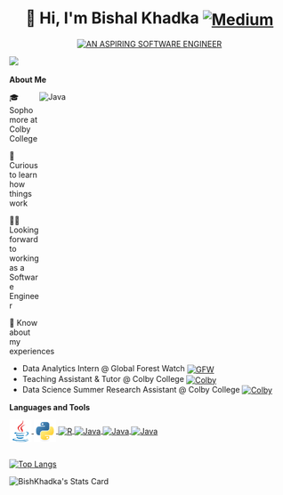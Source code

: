 <h1 align="center">👋 Hi, I'm Bishal Khadka <a href="https://www.linkedin.com/in/khadka-bishal/"><img align="center" src="https://upload.wikimedia.org/wikipedia/commons/thumb/c/ca/LinkedIn_logo_initials.png/640px-LinkedIn_logo_initials.png" alt="Medium" height="25" width="25" /></a> </h1> 

<p align = "center"> <a align="center" href="https://git.io/typing-svg"><img src="https://readme-typing-svg.herokuapp.com?font=Fira+Code&size=25&duration=2500&pause=350&width=435&lines=AN+ASPIRING+SOFTWARE+ENGINEER" alt="AN ASPIRING SOFTWARE ENGINEER" /></a> </p>

![](https://komarev.com/ghpvc/?username=BishKhadka)

**About Me**

<a>
<img align="right" src="https://img.freepik.com/free-vector/custom-style-script-website-optimization-coding-software-development-female-programmer-cartoon-character-working-adding-javascript-css-code_335657-2370.jpg?w=740&t=st=1664553172~exp=1664553772~hmac=0bffd06896f24977a75fc6d68e71dec5dbfa953a7bd6d02b17b310b646b9c79f" alt="Java" height="450" width="450" />
</a>

🎓 Sophomore at Colby College

🤔 Curious to learn how things work

👨‍💻 Looking forward to working as a Software Engineer

📄 Know about my experiences 
- Data Analytics Intern @ Global Forest Watch <a href="https://www.globalforestwatch.org"><img align="center" src="https://scontent-bos5-1.xx.fbcdn.net/v/t31.18172-8/902555_200324030147966_394135174_o.jpg?_nc_cat=102&ccb=1-7&_nc_sid=09cbfe&_nc_ohc=Ljr5W-RNpRsAX8v2lS2&_nc_ht=scontent-bos5-1.xx&oh=00_AT_YsmhoQs7pEhIrwNOhz1RYAIlNEFhh3IAIOew0CcAbSQ&oe=635BDBC9" alt="GFW" height="40" width="40" /></a> </h1>
- Teaching Assistant & Tutor @ Colby College <a href="https://www.colby.edu"><img align="center" src="https://upload.wikimedia.org/wikipedia/en/thumb/2/27/Colby_College_seal.svg/800px-Colby_College_seal.svg.png" alt="Colby" height="40" width="40" /></a> </h1> 
- Data Science Summer Research Assistant @ Colby College <a href="https://www.colby.edu/research/"><img align="center" src="https://upload.wikimedia.org/wikipedia/en/thumb/2/27/Colby_College_seal.svg/800px-Colby_College_seal.svg.png" alt="Colby" height="40" width="40" /></a> </h1>  

**Languages and Tools**

<a href="https://www.java.com" target="blank">
<img align="center" src="https://raw.githubusercontent.com/devicons/devicon/master/icons/java/java-original.svg" alt="Java" height="40" width="40" />
</a>

<a href="https://www.python.org" target="blank">
<img align="center" src="https://raw.githubusercontent.com/devicons/devicon/master/icons/python/python-original.svg" alt="Python" height="40" width="40" />
</a>

<a href="https://www.r-project.org" target="blank"> 
<img align="center" src="https://www.r-project.org/Rlogo.png" alt="R" height="40" width="45" />
</a>

<a href="https://jupyter.org" target="blank">
<img align="center" src="https://jupyter.org/assets/homepage/main-logo.svg" alt="Java" height="50" width="50" />
</a>

<a href="https://git-scm.com" target="blank">
<img align="center" src="https://git-scm.com/images/logos/downloads/Git-Icon-1788C.png" alt="Java" height="50" width="50" />
</a>

<a href="https://www.mysql.com" target="blank">
<img align="center" src="https://download.logo.wine/logo/MySQL/MySQL-Logo.wine.png" alt="Java" height="50" width="90" />
</a>
<br></br>

[![Top Langs](https://github-readme-stats.vercel.app/api/top-langs/?username=BishKhadka&layout=compact&show_icons=true)](https://github.com/anuraghazra/github-readme-stats)

<img align="left" src="https://github-readme-streak-stats.herokuapp.com?user=BishKhadka&theme=neon-palenight&show_icons=true&theme=github_light&hide_border=false" alt="BishKhadka's Stats Card" /></p>


<!---
BishKhadka/BishKhadka is a ✨ special ✨ repository because its `README.md` (this file) appears on your GitHub profile.
You can click the Preview link to take a look at your changes.
--->
